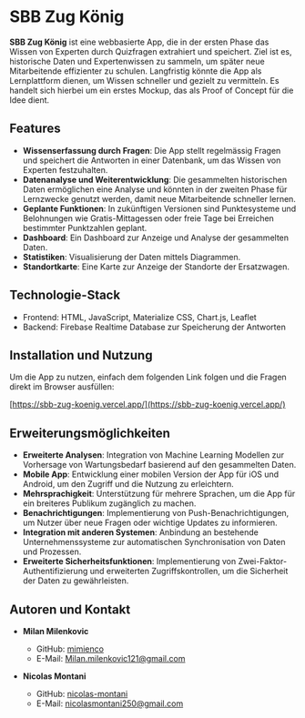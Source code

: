 # SBB Zug König

**SBB Zug König** ist eine webbasierte App, die in der ersten Phase das Wissen von Experten durch Quizfragen extrahiert und speichert. Ziel ist es, historische Daten und Expertenwissen zu sammeln, um später neue Mitarbeitende effizienter zu schulen. Langfristig könnte die App als Lernplattform dienen, um Wissen schneller und gezielt zu vermitteln. Es handelt sich hierbei um ein erstes Mockup, das als Proof of Concept für die Idee dient.

## Features

- **Wissenserfassung durch Fragen**: Die App stellt regelmässig Fragen und speichert die Antworten in einer Datenbank, um das Wissen von Experten festzuhalten.
- **Datenanalyse und Weiterentwicklung**: Die gesammelten historischen Daten ermöglichen eine Analyse und könnten in der zweiten Phase für Lernzwecke genutzt werden, damit neue Mitarbeitende schneller lernen.
- **Geplante Funktionen**: In zukünftigen Versionen sind Punktesysteme und Belohnungen wie Gratis-Mittagessen oder freie Tage bei Erreichen bestimmter Punktzahlen geplant.
- **Dashboard**: Ein Dashboard zur Anzeige und Analyse der gesammelten Daten.
- **Statistiken**: Visualisierung der Daten mittels Diagrammen.
- **Standortkarte**: Eine Karte zur Anzeige der Standorte der Ersatzwagen.

## Technologie-Stack

- Frontend: HTML, JavaScript, Materialize CSS, Chart.js, Leaflet
- Backend: Firebase Realtime Database zur Speicherung der Antworten

## Installation und Nutzung

Um die App zu nutzen, einfach dem folgenden Link folgen und die Fragen direkt im Browser ausfüllen:

[https://sbb-zug-koenig.vercel.app/](https://sbb-zug-koenig.vercel.app/)

## Erweiterungsmöglichkeiten

- **Erweiterte Analysen**: Integration von Machine Learning Modellen zur Vorhersage von Wartungsbedarf basierend auf den gesammelten Daten.
- **Mobile App**: Entwicklung einer mobilen Version der App für iOS und Android, um den Zugriff und die Nutzung zu erleichtern.
- **Mehrsprachigkeit**: Unterstützung für mehrere Sprachen, um die App für ein breiteres Publikum zugänglich zu machen.
- **Benachrichtigungen**: Implementierung von Push-Benachrichtigungen, um Nutzer über neue Fragen oder wichtige Updates zu informieren.
- **Integration mit anderen Systemen**: Anbindung an bestehende Unternehmenssysteme zur automatischen Synchronisation von Daten und Prozessen.
- **Erweiterte Sicherheitsfunktionen**: Implementierung von Zwei-Faktor-Authentifizierung und erweiterten Zugriffskontrollen, um die Sicherheit der Daten zu gewährleisten.

## Autoren und Kontakt

- **Milan Milenkovic**  
  - GitHub: [mimienco](https://github.com/mimienco)  
  - E-Mail: [Milan.milenkovic121@gmail.com](mailto:Milan.milenkovic121@gmail.com)
  
- **Nicolas Montani**  
  - GitHub: [nicolas-montani](https://github.com/nicolas-montani)  
  - E-Mail: [nicolasmontani250@gmail.com](mailto:nicolasmontani250@gmail.com)